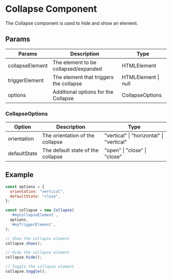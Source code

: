 # Collapse Component

The Collapse component is used to hide and show an element.

## Params

| Params       | Description                            | Type                                    |
| ------------ | -------------------------------------- | --------------------------------------- |
| collapseElement | The element to be collapsed/expanded    | HTMLElement                            |
| triggerElement  | The element that triggers the collapse | HTMLElement \| null                     |
| options       | Additional options for the Collapse    | CollapseOptions                         |


### CollapseOptions

| Option       | Description                            | Type                                    |
| ------------ | -------------------------------------- | --------------------------------------- |
| orientation  | The orientation of the collapse         | "vertical" \| "horizontal" \| "vertical" |
| defaultState | The default state of the collapse       | "open" \| "close" \| "close"             |

## Example

```js
const options = {
  orientation: "vertical",
  defaultState: "close",
};

const collapse = new Collapse(
  '#myCollapseElement',
  options,
  '#myTriggerElement',
);

// Show the collapse element
collapse.show();

// Hide the collapse element
collapse.hide();

// Toggle the collapse element
collapse.toggle();
```